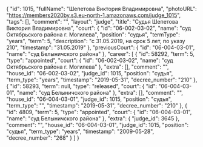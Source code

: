 {
    "id": 1015,
    "fullName": "Шепетова Виктория Владимировна",
    "photoURL": "https://members2020by.s3.eu-north-1.amazonaws.com/judge_1015",
    "tags": [],
    "comment": "",
    "layout": "judge",
    "title": "Судья Шепетова Виктория Владимировна",
    "court": {
        "id": "06-002-03-02",
        "name": "суд Октябрьского района г. Могилева",
        "position": "судья",
        "termType": "years",
        "term": 5,
        "description": "c 31.05.2019, на срок 5 лет, по указу 210",
        "timestamp": "31.05.2019"
    },
    "previousCourt": {
        "id": "06-004-03-01",
        "name": "суд Белыничского района"
    },
    "career": [
        {
            "id": 58292,
            "term": 5,
            "type": "appointed",
            "court": {
                "id": "06-002-03-02",
                "name": "суд Октябрьского района г. Могилева"
            },
            "extra": [],
            "comment": "",
            "house_id": "06-002-03-02",
            "judge_id": 1015,
            "position": "судья",
            "term_type": "years",
            "timestamp": "2019-05-31",
            "decree_number": "210"
        },
        {
            "id": 58293,
            "term": null,
            "type": "released",
            "court": {
                "id": "06-004-03-01",
                "name": "суд Белыничского района"
            },
            "extra": [],
            "comment": "",
            "house_id": "06-004-03-01",
            "judge_id": 1015,
            "position": "судья",
            "term_type": "",
            "timestamp": "2019-05-31",
            "decree_number": "210"
        },
        {
            "id": 4809,
            "term": 5,
            "type": "appointed",
            "court": {
                "id": "06-004-03-01",
                "name": "суд Белыничского района"
            },
            "extra": {
                "judge_id": 3645
            },
            "comment": "",
            "house_id": "06-004-03-01",
            "judge_id": 1015,
            "position": "судья",
            "term_type": "years",
            "timestamp": "2009-05-28",
            "decree_number": "268"
        }
    ]
}